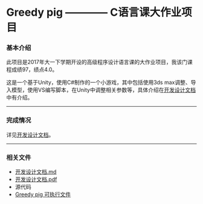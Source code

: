 # Greedy pig ———— C语言课大作业项目

### 基本介绍
此项目是2017年大一下学期开设的高级程序设计语言课的大作业项目，我该门课程成绩97，绩点4.0。

这是一个基于Unity，使用C#制作的一个小游戏，其中包括使用3ds max调整、导入模型，使用VS编写脚本，在Unity中调整相关参数等，具体介绍在[开发设计文档](./开发设计文档.md)中有介绍。

***
### 完成情况
详见[开发设计文档](./开发设计文档.md)。

***
### 相关文件
- [开发设计文档.md](./开发设计文档.md)  
- [开发设计文档.pdf](./开发设计文档.pdf)
- 源代码
- [Greedy pig 可执行文件](./greedy_piggy_v4.1.exe)


